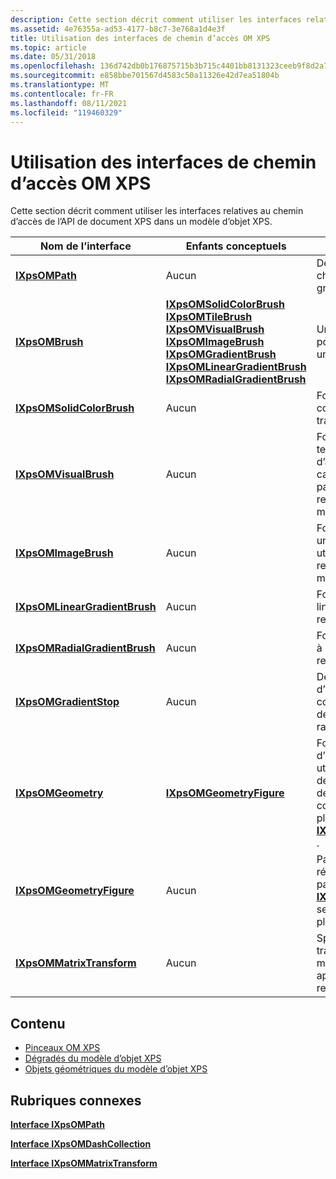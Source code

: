 ```yaml
---
description: Cette section décrit comment utiliser les interfaces relatives au chemin d’accès de l’API de document XPS dans un modèle d’objet XPS.
ms.assetid: 4e76355a-ad53-4177-b8c7-3e768a1d4e3f
title: Utilisation des interfaces de chemin d’accès OM XPS
ms.topic: article
ms.date: 05/31/2018
ms.openlocfilehash: 136d742db0b176875715b3b715c4401bb8131323ceeb9f8d2a77311fb75a0672
ms.sourcegitcommit: e858bbe701567d4583c50a11326e42d7ea51804b
ms.translationtype: MT
ms.contentlocale: fr-FR
ms.lasthandoff: 08/11/2021
ms.locfileid: "119460329"
---
```

# <a name="working-with-xps-om-path-interfaces"></a>Utilisation des interfaces de chemin d’accès OM XPS

Cette section décrit comment utiliser les interfaces relatives au chemin d’accès de l’API de document XPS dans un modèle d’objet XPS.



| Nom de l’interface                                                            | Enfants conceptuels                                                                                                                                                                                                                                                                                                                                                                                                                                         | Description                                                                                                                                                                                       |
|---------------------------------------------------------------------------|-------------------------------------------------------------------------------------------------------------------------------------------------------------------------------------------------------------------------------------------------------------------------------------------------------------------------------------------------------------------------------------------------------------------------------------------------------------|---------------------------------------------------------------------------------------------------------------------------------------------------------------------------------------------------|
| [**IXpsOMPath**](/windows/desktop/api/xpsobjectmodel/nn-xpsobjectmodel-ixpsompath)<br/>                               | Aucun<br/>                                                                                                                                                                                                                                                                                                                                                                                                                                             | Décrit un élément de chemin d’accès graphique.<br/>                                                                                                                                                    |
| [**IXpsOMBrush**](/windows/desktop/api/xpsobjectmodel/nn-xpsobjectmodel-ixpsombrush)<br/>                             | [**IXpsOMSolidColorBrush**](/windows/desktop/api/xpsobjectmodel/nn-xpsobjectmodel-ixpsomsolidcolorbrush)<br/> [**IXpsOMTileBrush**](/windows/desktop/api/xpsobjectmodel/nn-xpsobjectmodel-ixpsomtilebrush)<br/> [**IXpsOMVisualBrush**](/windows/desktop/api/xpsobjectmodel/nn-xpsobjectmodel-ixpsomvisualbrush)<br/> [**IXpsOMImageBrush**](/windows/desktop/api/xpsobjectmodel/nn-xpsobjectmodel-ixpsomimagebrush)<br/> [**IXpsOMGradientBrush**](/windows/desktop/api/xpsobjectmodel/nn-xpsobjectmodel-ixpsomgradientbrush)<br/> [**IXpsOMLinearGradientBrush**](/windows/desktop/api/xpsobjectmodel/nn-xpsobjectmodel-ixpsomlineargradientbrush)<br/> [**IXpsOMRadialGradientBrush**](/windows/desktop/api/xpsobjectmodel/nn-xpsobjectmodel-ixpsomradialgradientbrush)<br/> | Un pinceau est utilisé pour remplir une zone ou une ligne.<br/>                                                                                                                                             |
| [**IXpsOMSolidColorBrush**](/windows/desktop/api/xpsobjectmodel/nn-xpsobjectmodel-ixpsomsolidcolorbrush)<br/>         | Aucun<br/>                                                                                                                                                                                                                                                                                                                                                                                                                                             | Fournit des fonds de couleur unie ou des traits. <br/>                                                                                                                                                |
| [**IXpsOMVisualBrush**](/windows/desktop/api/xpsobjectmodel/nn-xpsobjectmodel-ixpsomvisualbrush)<br/>                 | Aucun<br/>                                                                                                                                                                                                                                                                                                                                                                                                                                             | Fournit un objet visuel, tel qu’un chemin d’accès, un glyphe ou un canevas, ou un visuel partiel à utiliser comme remplissage ou trait en mosaïque. <br/>                                                                  |
| [**IXpsOMImageBrush**](/windows/desktop/api/xpsobjectmodel/nn-xpsobjectmodel-ixpsomimagebrush)<br/>                   | Aucun<br/>                                                                                                                                                                                                                                                                                                                                                                                                                                             | Fournit une image (ou une image partielle) à utiliser comme remplissage ou trait en mosaïque. <br/>                                                                                                           |
| [**IXpsOMLinearGradientBrush**](/windows/desktop/api/xpsobjectmodel/nn-xpsobjectmodel-ixpsomlineargradientbrush)<br/> | Aucun<br/>                                                                                                                                                                                                                                                                                                                                                                                                                                             | Fournit un dégradé linéaire à utiliser comme remplissage ou trait. <br/>                                                                                                                            |
| [**IXpsOMRadialGradientBrush**](/windows/desktop/api/xpsobjectmodel/nn-xpsobjectmodel-ixpsomradialgradientbrush)<br/> | Aucun<br/>                                                                                                                                                                                                                                                                                                                                                                                                                                             | Fournit un dégradé radial à utiliser comme remplissage ou trait. <br/>                                                                                                                            |
| [**IXpsOMGradientStop**](/windows/desktop/api/xpsobjectmodel/nn-xpsobjectmodel-ixpsomgradientstop)<br/>               | Aucun<br/>                                                                                                                                                                                                                                                                                                                                                                                                                                             | Définit un point d’inflexion de valeur de couleur unique dans un dégradé linéaire ou radial. <br/>                                                                                                     |
| [**IXpsOMGeometry**](/windows/desktop/api/xpsobjectmodel/nn-xpsobjectmodel-ixpsomgeometry)<br/>                       | [**IXpsOMGeometryFigure**](/windows/desktop/api/xpsobjectmodel/nn-xpsobjectmodel-ixpsomgeometryfigure)<br/>                                                                                                                                                                                                                                                                                                                                                                                             | Fournit une définition d’une région vectorielle à utiliser comme zone de découpage ou définition de chemin d’accès. Se compose d’une ou de plusieurs interfaces [**IXpsOMGeometryFigure**](/windows/desktop/api/xpsobjectmodel/nn-xpsobjectmodel-ixpsomgeometryfigure) . <br/> |
| [**IXpsOMGeometryFigure**](/windows/desktop/api/xpsobjectmodel/nn-xpsobjectmodel-ixpsomgeometryfigure)<br/>           | Aucun<br/>                                                                                                                                                                                                                                                                                                                                                                                                                                             | Partie d’une définition de région qui est référencée par une interface [**IXpsOMGeometry**](/windows/desktop/api/xpsobjectmodel/nn-xpsobjectmodel-ixpsomgeometry) et qui se compose d’un ou de plusieurs segments. <br/>                                    |
| [**IXpsOMMatrixTransform**](/windows/desktop/api/xpsobjectmodel/nn-xpsobjectmodel-ixpsommatrixtransform)<br/>         | Aucun<br/>                                                                                                                                                                                                                                                                                                                                                                                                                                             | Spécifie la transformation de matrice affine à appliquer à l’objet lors du rendu. <br/>                                                                                              |



 

## <a name="contents"></a>Contenu

-   [Pinceaux OM XPS](xps-object-model-brushes.md)
-   [Dégradés du modèle d’objet XPS](xps-object-model-gradients.md)
-   [Objets géométriques du modèle d’objet XPS](xps-object-model-geometry-objects.md)

## <a name="related-topics"></a>Rubriques connexes

<dl> <dt>

[**Interface IXpsOMPath**](/windows/desktop/api/xpsobjectmodel/nn-xpsobjectmodel-ixpsompath)
</dt> <dt>

[**Interface IXpsOMDashCollection**](/windows/desktop/api/xpsobjectmodel/nn-xpsobjectmodel-ixpsomdashcollection)
</dt> <dt>

[**Interface IXpsOMMatrixTransform**](/windows/desktop/api/xpsobjectmodel/nn-xpsobjectmodel-ixpsommatrixtransform)
</dt> </dl>

 

 




